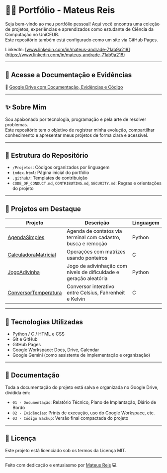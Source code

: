 # 👨‍💻 Portfólio - Mateus Reis

Seja bem-vindo ao meu portfólio pessoal! Aqui você encontra uma coleção de projetos, experiências e aprendizados como estudante de Ciência da Computação no UniCEUB.  
Este repositório também está configurado como um site via GitHub Pages.

LinkedIn: [www.linkedin.com/in/mateus-andrade-71ab9a218](https://www.linkedin.com/in/mateus-andrade-71ab9a218)


---

## 🔗 Acesse a Documentação e Evidências

📂 [Google Drive com Documentação, Evidências e Código](https://drive.google.com/drive/folders/1KRJ1Dqbv1ZLZMXoKO48SwDMCLiuHqYwn?usp=drive_link)

---

## ✨ Sobre Mim

Sou apaixonado por tecnologia, programação e pela arte de resolver problemas.  
Este repositório tem o objetivo de registrar minha evolução, compartilhar conhecimento e apresentar meus projetos de forma clara e acessível.

---

## 📁 Estrutura do Repositório

- `/Projetos`: Códigos organizados por linguagem
- `index.html`: Página inicial do portfólio
- `.github/`: Templates de contribuição
- `CODE_OF_CONDUCT.md`, `CONTRIBUTING.md`, `SECURITY.md`: Regras e orientações do projeto

---

## 🧠 Projetos em Destaque

| Projeto               | Descrição                                                                 | Linguagem |
|-----------------------|---------------------------------------------------------------------------|-----------|
| [AgendaSimples](Projetos/AgendaSimples)        | Agenda de contatos via terminal com cadastro, busca e remoção            | Python    |
| [CalculadoraMatricial](Projetos/CalculadoraMatricial) | Operações com matrizes usando ponteiros                                  | C         |
| [JogoAdivinha](Projetos/JogoAdivinha)          | Jogo de adivinhação com níveis de dificuldade e geração aleatória        | Python    |
| [ConversorTemperatura](Projetos/ConversorTemperatura) | Conversor interativo entre Celsius, Fahrenheit e Kelvin                  | C         |

---

## 🚀 Tecnologias Utilizadas

- Python / C / HTML e CSS
- Git e GitHub
- GitHub Pages
- Google Workspace: Docs, Drive, Calendar
- Google Gemini (como assistente de implementação e organização)

---

## 🧾 Documentação

Toda a documentação do projeto está salva e organizada no Google Drive, dividida em:
- `01 - Documentação`: Relatório Técnico, Plano de Implantação, Diário de Bordo
- `02 - Evidências`: Prints de execução, uso do Google Workspace, etc.
- `03 - Código Backup`: Versão final compactada do projeto

---

## 📄 Licença

Este projeto está licenciado sob os termos da Licença MIT.

---

Feito com dedicação e entusiasmo por [Mateus Reis](https://github.com/Mateusreis197) 💻
